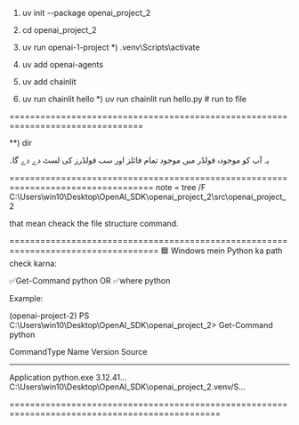 
1)  uv init --package openai_project_2
2)  cd openai_project_2
3)  uv run openai-1-project
*)  .venv\Scripts\activate

4)  uv add openai-agents
5)  uv add chainlit
5)  uv run chainlit hello
*)  uv run chainlit run hello.py       # run to file

================================================================================

**) dir

یہ آپ کو موجودہ فولڈر میں موجود تمام فائلز اور سب فولڈرز کی لسٹ دے دے گا۔


==================================================================================
note = tree /F C:\Users\win10\Desktop\OpenAI_SDK\openai_project_2\src\openai_project_2 

that mean cheack the file structure command.

===================================================================================
🟦 Windows mein Python ka path check karna: 

✅Get-Command python
OR
✅where python

Example:


(openai-project-2) PS C:\Users\win10\Desktop\OpenAI_SDK\openai_project_2> Get-Command python
>>

CommandType     Name                                               Version    Source
-----------     ----                                               -------    ------
Application     python.exe                                         3.12.41... C:\Users\win10\Desktop\OpenAI_SDK\openai_project_2\.venv/S... 

===============================================================================================
